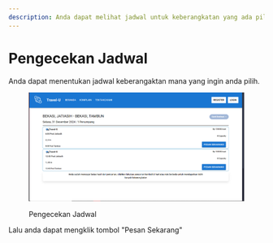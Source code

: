 ```yaml
---
description: Anda dapat melihat jadwal untuk keberangkatan yang ada pilih
---
```


# Pengecekan Jadwal

Anda dapat menentukan jadwal keberangaktan mana yang ingin anda pilih.

<figure><img src="../../.gitbook/assets/image_2024-12-30_233637966.png" alt=""><figcaption><p>Pengecekan Jadwal</p></figcaption></figure>

Lalu anda dapat mengklik tombol "Pesan Sekarang"
